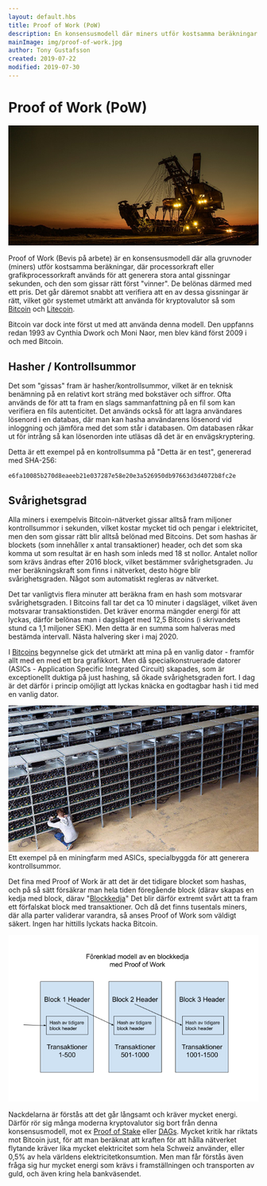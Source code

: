 ```yaml
---
layout: default.hbs
title: Proof of Work (PoW)
description: En konsensusmodell där miners utför kostsamma beräkningar för att beräkna miljoner kontrollsummor i sekunden, och där vinnaren belönas i valutans mynt.
mainImage: img/proof-of-work.jpg
author: Tony Gustafsson
created: 2019-07-22
modified: 2019-07-30
---
```


# Proof of Work (PoW)

![Proof of Work](../img/proof-of-work.jpg 'Proof of Work')

Proof of Work (Bevis på arbete) är en konsensusmodell där alla gruvnoder (miners) utför kostsamma beräkningar, där processorkraft eller grafikprocessorkraft används för att generera stora antal gissningar sekunden, och den som gissar rätt först "vinner". De belönas därmed med ett pris. Det går däremot snabbt att verifiera att en av dessa gissningar är rätt, vilket gör systemet utmärkt att använda för kryptovalutor så som [Bitcoin](/kryptovalutor/bitcoin.html) och [Litecoin](/kryptovalutor/litecoin.html).

Bitcoin var dock inte först ut med att använda denna modell. Den uppfanns redan 1993 av Cynthia Dwork och Moni Naor, men blev känd först 2009 i och med Bitcoin.

## Hasher / Kontrollsummor

Det som "gissas" fram är hasher/kontrollsummor, vilket är en teknisk benämning på en relativt kort sträng med bokstäver och siffror. Ofta används de för att ta fram en slags sammanfattning på en fil som kan verifiera en fils autenticitet. Det används också för att lagra användares lösenord i en databas, där man kan hasha användarens lösenord vid inloggning och jämföra med det som står i databasen. Om databasen råkar ut för intrång så kan lösenorden inte utläsas då det är en envägskryptering.

Detta är ett exempel på en kontrollsumma på "Detta är en test", genererad med SHA-256:

```
e6fa10085b270d8eaeeb21e037287e58e20e3a526950db97663d3d4072b8fc2e
```

## Svårighetsgrad

Alla miners i exempelvis Bitcoin-nätverket gissar alltså fram miljoner kontrollsummor i sekunden, vilket kostar mycket tid och pengar i elektricitet, men den som gissar rätt blir alltså belönad med Bitcoins. Det som hashas är blockets (som innehåller x antal transaktioner) header, och det som ska komma ut som resultat är en hash som inleds med 18 st nollor. Antalet nollor som krävs ändras efter 2016 block, vilket bestämmer svårighetsgraden. Ju mer beräkningskraft som finns i nätverket, desto högre blir svårighetsgraden. Något som automatiskt regleras av nätverket.

Det tar vanligtvis flera minuter att beräkna fram en hash som motsvarar svårighetsgraden. I Bitcoins fall tar det ca 10 minuter i dagsläget, vilket även motsvarar transaktionstiden. Det kräver enorma mängder energi för att lyckas, därför belönas man i dagsläget med 12,5 Bitcoins (i skrivandets stund ca 1,1 miljoner SEK). Men detta är en summa som halveras med bestämda intervall. Nästa halvering sker i maj 2020.

I [Bitcoins](/kryptovalutor/bitcoin.html) begynnelse gick det utmärkt att mina på en vanlig dator - framför allt med en med ett bra grafikkort. Men då specialkonstruerade datorer (ASICs - Application Specific Integrated Circuit) skapades, som är exceptionellt duktiga på just hashing, så ökade svårighetsgraden fort. I dag är det därför i princip omöjligt att lyckas knäcka en godtagbar hash i tid med en vanlig dator.

![Mining farm](../img/mining-farm.jpg 'Mining farm') Ett exempel på en miningfarm med ASICs, specialbyggda för att generera kontrollsummor.

Det fina med Proof of Work är att det är det tidigare blocket som hashas, och på så sätt försäkrar man hela tiden föregående block (därav skapas en kedja med block, därav "[Blockkedja](/tekniker/blockkedjor.html)" Det blir därför extremt svårt att ta fram ett förfalskat block med transaktioner. Och då det finns tusentals miners, där alla parter validerar varandra, så anses Proof of Work som väldigt säkert. Ingen har hittills lyckats hacka Bitcoin.

![Förklaring av Proof of Work](../img/proof-of-work-explanation.png 'Förklaring av Proof of Work')

Nackdelarna är förstås att det går långsamt och kräver mycket energi. Därför rör sig många moderna kryptovalutor sig bort från denna konsensusmodell, mot ex [Proof of Stake](/tekniker/proof-of-stake.html) eller [DAGs](/tekniker/riktade-acykliska-grafer.html). Mycket kritik har riktats mot Bitcoin just, för att man beräknat att kraften för att hålla nätverket flytande kräver lika mycket elektricitet som hela Schweiz använder, eller 0,5% av hela världens elektricitetkonsumtion. Men man får förstås även fråga sig hur mycket energi som krävs i framställningen och transporten av guld, och även kring hela bankväsendet.
